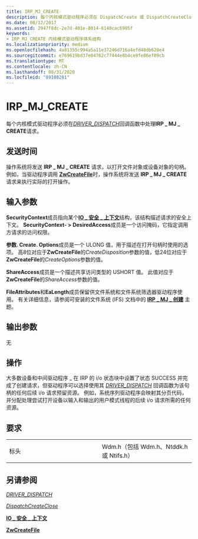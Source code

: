 ```yaml
---
title: IRP_MJ_CREATE
description: 每个内核模式驱动程序必须在 DispatchCreate 或 DispatchCreateClose 例程中处理 IRP_MJ_CREATE 请求。
ms.date: 08/12/2017
ms.assetid: 2947f8dc-2e7d-401e-8014-6140cac6905f
keywords:
- IRP_MJ_CREATE 内核模式驱动程序体系结构
ms.localizationpriority: medium
ms.openlocfilehash: 4a81355c994a5a11e37246d716a4efd48db620e4
ms.sourcegitcommit: e769619bd37e04762c77444e8b4ce9fe86ef09cb
ms.translationtype: MT
ms.contentlocale: zh-CN
ms.lasthandoff: 08/31/2020
ms.locfileid: "89188281"
---
```

# <a name="irp_mj_create"></a>IRP\_MJ\_CREATE


每个内核模式驱动程序必须在[*DRIVER_DISPATCH*](/windows-hardware/drivers/ddi/wdm/nc-wdm-driver_dispatch)回调函数中处理**IRP \_ MJ \_ CREATE**请求。

<a name="when-sent"></a>发送时间
---------

操作系统将发送 **IRP \_ MJ \_ CREATE** 请求，以打开文件对象或设备对象的句柄。 例如，当驱动程序调用 [**ZwCreateFile**](/windows-hardware/drivers/ddi/ntifs/nf-ntifs-ntcreatefile)时，操作系统将发送 **IRP \_ MJ \_ CREATE** 请求来执行实际的打开操作。

## <a name="input-parameters"></a>输入参数


**SecurityContext**成员指向某个[**IO \_ 安全 \_ 上下文**](/windows-hardware/drivers/ddi/wdm/ns-wdm-_io_security_context)结构，该结构描述请求的安全上下文。 **SecurityContext- &gt; DesiredAccess**成员是一个访问掩码，它指定调用方请求的访问权限。

**参数. Create. Options**成员是一个 ULONG 值，用于描述在打开句柄时使用的选项。 高8位对应于**ZwCreateFile**的*CreateDisposition*参数的值，低24位对应于**ZwCreateFile**的*CreateOptions*参数的值。

**ShareAccess**成员是一个描述共享访问类型的 USHORT 值。 此值对应于**ZwCreateFile**的*ShareAccess*参数的值。

**FileAttributes**和**EaLength**成员保留供文件系统和文件系统筛选器驱动程序使用。 有关详细信息，请参阅可安装的文件系统 (IFS) 文档中的 [**IRP \_ MJ \_ 创建**](../ifs/irp-mj-create.md) 主题。

## <a name="output-parameters"></a>输出参数


无

<a name="operation"></a>操作
---------

大多数设备和中间驱动程序 \_ 在 IRP 的 i/o 状态块中设置了状态 SUCCESS 并完成了创建请求，但驱动程序可以选择使用其 [*DRIVER_DISPATCH*](/windows-hardware/drivers/ddi/wdm/nc-wdm-driver_dispatch) 回调函数为该句柄的任何后续 i/o 请求预留资源。 例如，系统序列驱动程序会映射其分页代码，并分配处理尝试打开设备以输入和输出的用户模式线程的后续 i/o 请求所需的任何资源。

<a name="requirements"></a>要求
------------

<table>
<colgroup>
<col width="50%" />
<col width="50%" />
</colgroup>
<tbody>
<tr class="odd">
<td><p>标头</p></td>
<td>Wdm.h（包括 Wdm.h、Ntddk.h 或 Ntifs.h）</td>
</tr>
</tbody>
</table>

## <a name="see-also"></a>另请参阅


[*DRIVER_DISPATCH*](/windows-hardware/drivers/ddi/wdm/nc-wdm-driver_dispatch)

[*DispatchCreateClose*](/windows-hardware/drivers/ddi/wdm/nc-wdm-driver_dispatch)

[**IO \_ 安全 \_ 上下文**](/windows-hardware/drivers/ddi/wdm/ns-wdm-_io_security_context)

[**ZwCreateFile**](/windows-hardware/drivers/ddi/ntifs/nf-ntifs-ntcreatefile)

 

